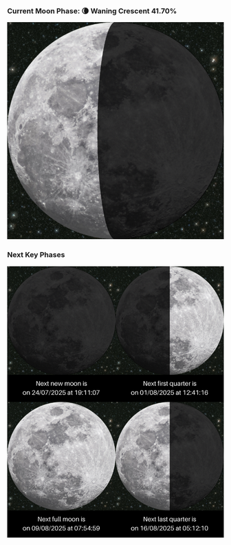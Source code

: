 ### Current Moon Phase: 🌘 Waning Crescent 41.70%
![Moon Phase](moonphase.png)
### Next Key Phases
![Gallery](gallery.png)
